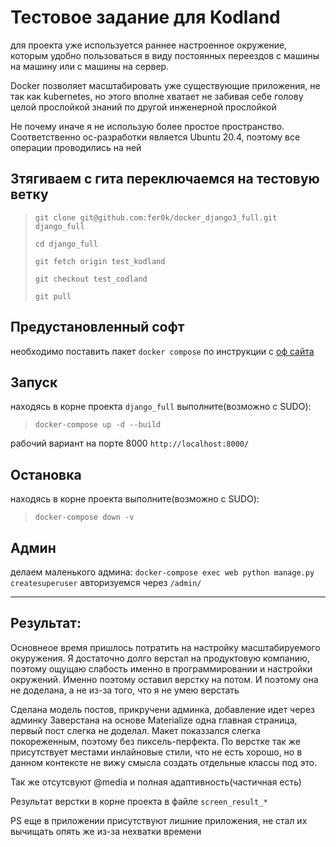 # Тестовое задание для Kodland
для проекта уже используется раннее настроенное окружение, которым удобно пользоваться
 в виду постоянных переездов с машины на машину или с машины на сервер.

Docker позволяет масштабировать уже существующие приложения, не так как kubernetes,
но этого вполне хватает не забивая себе голову целой прослойкой знаний по другой
инженерной прослойкой

Не почему иначе я не использую более простое пространство.
Соответственно ос-разработки является Ubuntu 20.4,
 поэтому все операции проводились на ней

## Зтягиваем с гита переключаемся на тестовую ветку
> `git clone git@github.com:fer0k/docker_django3_full.git django_full`
>
> `cd django_full`
>
> `git fetch origin test_kodland`
>
> `git checkout test_codland`
>
> `git pull`


## Предустановленный софт
необходимо поставить пакет `docker compose` по инструкции 
с [оф сайта](https://docs.docker.com/compose/install/)

## Запуск
находясь в корне проекта `django_full` выполните(возможно с SUDO):
> `docker-compose up -d --build`

рабочий вариант на порте 8000 `http://localhost:8000/`

## Остановка
находясь в корне проекта выполните(возможно с SUDO):
> `docker-compose down -v`

## Админ
 делаем маленького админа:  `docker-compose exec web python manage.py createsuperuser`
 авторизуемся через `/admin/`
 
 - - - - 
 ## Результат:
Основнеое время пришлось потратить на настройку 
 масштабируемого окуружения. Я достаточно долго верстал на продуктовую компанию,
  поэтому ощущаю слабость именно в программировании и настройки окружений. Именно поэтому 
  оставил верстку на потом. И поэтому она не доделана, а не из-за того, что я не умею верстать
  
  
 Сделана модель постов, прикручени админка, добавление идет через админку
 Заверстана на основе Materialize одна главная страница, первый пост слегка не доделал.
  Макет показзался слегка покореженным, поэтому без пиксель-перфекта.
  По верстке так же присутствует местами инлайновые стили, что не есть хорошо, но в данном
  контексте не вижу смысла создать отдельные классы под это. 
  
  
  Так же отсутсвуют @media и полная адаптивность(частичная есть) 
  
  
  Результат верстки в корне проекта в файле `screen_result_*`
  
  
  PS еще в приложении присутствуют лишние приложения, не стал их вычищать
   опять же из-за нехватки времени
 

 